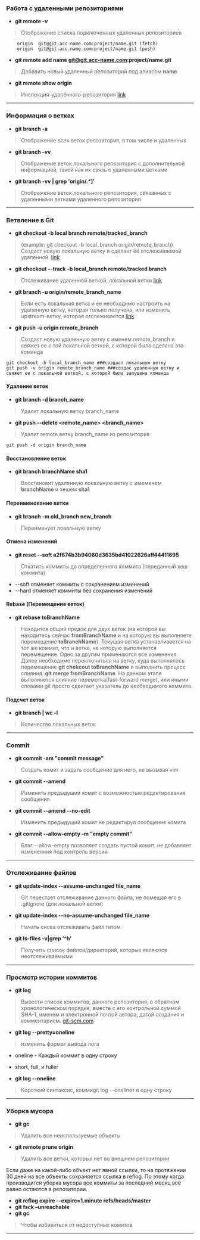 
### Работа с удаленными репозиториями

* **git remote -v**
> Отображение списка подключенных удаленных репозиториев
```
    origin  git@git.acc-name.com:project/name.git (fetch)
    origin  git@git.acc-name.com:project/name.git (push)
```

* **git remote add name git@git.acc-name.com:project/name.git**
> Добавить новый удаленный репозиторий под алиасом **name**

* **git remote show origin**  
> Инспекция-удалённого-репозитория [link](https://git-scm.com/book/ru/v1/Основы-Git-Работа-с-удалёнными-репозиториями#Инспекция-удалённого-репозитория)

***

### Информация о ветках
* **git branch  -a** 
> Отображение всех веток репозитория, в том числе и удаленных

* **git branch -vv** 
> Отображение веток локального репозитория с дополнительной информацией, такой как их связь с удаленными ветками

* **git branch -vv | grep 'origin/.*]'**
> Отображение веток локального репозитория, связанных с удаленными ветками удаленного репозитория

***

### Ветвление в Git
* **git checkout -b local branch remote/tracked_branch** 
> (example: git checkout -b local_branch origin/remote_branch)
Создаст новую локальную ветку и сделает ёё отслеживаемой удаленной. 
[link](https://git-scm.com/book/ru/v1/Ветвление-в-Git-Удалённые-ветки)

* **git checkout --track -b local_branch remote/tracked branch** 
> Отслеживание удаленной веткой, локальной ветки 
[link](https://git-scm.com/book/ru/v1/Ветвление-в-Git-Удалённые-ветки#Отслеживание-веток)

* **git branch -u origin/remote_branch_name** 
> Если есть локальная ветка и ее необходимо настроить на удаленную ветку, которая только получена, или изменить upstream-ветку, которая отслеживается 
[link](https://git-scm.com/book/ru/v2/Ветвление-в-Git-Удалённые-ветки)

* **git push -u origin remote_branch** 
> Создаст новую удаленную ветку с именем remote_branch и свяжет ее с той локальной веткой, с которой была сделана эта команда
```
git checkout -b local_branch_name ###создаст локальную ветку
git push -u origin remote_branch_name ###создас удаленную ветку и свяжет ее с локальной веткой, с которой была запущена команда
```

####  Удаление веток
* **git branch -d branch_name**
> Удалит локальную ветку branch_name
* **git push --delete <remote_name> <branch_name>**
> Удалит remote ветку branch_name из репозитория
```
git push -d origin branch_name
```
#### Восстановление веток
* **git branch branchName sha1**
> Восстановит удаленную локальную ветку с имеменем **branchName** и хешем **sha1**


#### Переименование ветки 
* **git branch -m old_branch new_branch**
> Переименует ловальную ветку
  
#### Отмена изменений
* **git reset --soft a2f674b3b94060d3635bd41022626aff44411695**
> Откатить коммиты до определенного коммита (переданный хеш коммита)
* --soft отменяет коммиты с сохранением изменений
* --hard отменяет коммиты без сохранения изменений

#### Rebase (Перемещение веток)
* **git rebase toBranchName**
> Находится общий предок для двух веток (на которой вы находитесь сейчас **fromBranchName** и на которую вы выполняете перемещение **toBranchName**). Текущая ветка устанавливается на тот же коммит, что и ветка, на которую выполняется перемещение. Одно за другим применяются все изменения. Далее необходимо переключиться на ветку, куда выполнялось перемещение **git chekcout toBranchName** и выполнить процесс слияния. **git merge fromBranchName**. На данном этапе выполняется слияние перемотка(fast-forward merge), или иными словами git просто сдвигает указатель до необходимого коммита.

#### Подсчет веток
* **git branch | wc -l**
> Количество локальных веток

***

### Commit
* **git commit -am "commit message"** 
> Создать комит и задать сообщение для него, не вызывая vim

* **git commit --amend** 
> Изменить предыдуший комит с возможностью редактирования сообщения 

* **git commit --amend --no-edit** 
> Изменить предыдуший комит не редактируя сообщение комита 

* **git commit --allow-empty -m "empty commit"**
> Благ --allow-empty позволяет создать пустой комит, не добавляет измененния под контроль версий 

***

### Отслеживание файлов
* **git update-index --assume-unchanged file_name** 
> Git перестает отслеживание данного файла, не помещая его в .gitignore (для локальной ветки)

* **git update-index --no-assume-unchanged file_name** 
> Начать снова отслеживать файл гитом

* **git ls-files -v|grep '^h'** 
> Получить список файлов/директорий, которые являются неотслеживаемыми 

***

### Просмотр истории коммитов
* **git log**
> Вывести список коммитов, данного репозитория, в обратном хронологическом порядке, вместе с его контрольной суммой SHA-1, именем и электронной почтой автора, датой создания и комментарием.
[git-scm.com](https://git-scm.com/book/ru/v1/Основы-Git-Просмотр-истории-коммитов)

* **git log --pretty=oneline**
> изменить формат вывода лога
* oneline - Каждый коммит в одну строку
* short, full, и fuller

* **git log --oneline**
> Короткий синтаксис, коммиgit log --onelineт в одну строку
***

### Уборка мусора

* **git gc**
> Удалить все неиспользуемые объекты

* **git remote prune origin**
> Удалить все ветки, которых нет во внешнем репозитории

Если даже на какой-либо объект нет явной ссылки, то на протяжении 30 дней на все объекты сохраняется ссылка в reflog. По этому когда производится уборка мусора все коммиты за последний месяц всё равно остаются в репозитории.

* **git reflog expire --expire=1.minute refs/heads/master**
* **git fsck –unreachable**
* **git gc**
> Чтобы избавиться от недоступных комитов
***
